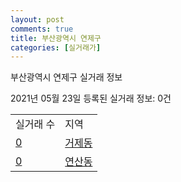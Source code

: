 ```yaml
---
layout: post
comments: true
title: 부산광역시 연제구
categories: [실거래가]
---
```


부산광역시 연제구 실거래 정보

2021년 05월 23일 등록된 실거래 정보: 0건


<table>
  <tr>
    <td>실거래 수</td>
    <td>지역</td>
  </tr>

  
  <tr>
    <td><a href="2647010100.html">0</a></td>
    <td><a href="2647010100.html">거제동</a></td>
  </tr>
    

  <tr>
    <td><a href="2647010200.html">0</a></td>
    <td><a href="2647010200.html">연산동</a></td>
  </tr>
    


</table>
    